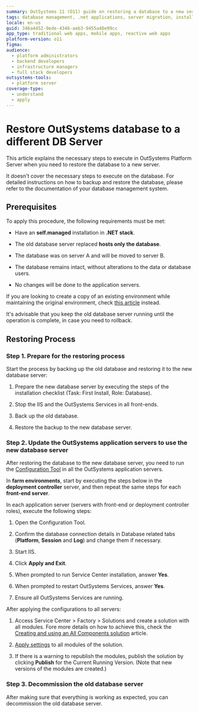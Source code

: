 ```yaml
---
summary: OutSystems 11 (O11) guide on restoring a database to a new server and updating application server configurations.
tags: database management, .net applications, server migration, installation checklist, rollback strategy
locale: en-us
guid: 346a4452-9ede-4346-aeb3-9455a48e99cc
app_type: traditional web apps, mobile apps, reactive web apps
platform-version: o11
figma:
audience:
  - platform administrators
  - backend developers
  - infrastructure managers
  - full stack developers
outsystems-tools:
  - platform server
coverage-type:
  - understand
  - apply
---
```


# Restore OutSystems database to a different DB Server

This article explains the necessary steps to execute in OutSystems Platform Server when you need to restore the database to a new server.

It doesn't cover the necessary steps to execute on the database. For detailed instructions on how to backup and restore the database, please refer to the documentation of your database management system.

## Prerequisites

To apply this procedure, the following requirements must be met:

* Have an **self.managed** installation in **.NET stack**.

* The old database server replaced **hosts only the database**.

* The database was on server A and will be moved to server B.

* The database remains intact, without alterations to the data or database users.

* No changes will be done to the application servers.

If you are looking to create a copy of an existing environment while maintaining the original environment, check [this article](https://success.outsystems.com/Support/Enterprise_Customers/Maintenance_and_Operations/Migrate_an_Environment_Using_a_Database_Clone) instead.

<div class="info" markdown="1">

It's advisable that you keep the old database server running until the operation is complete, in case you need to rollback.

</div>

## Restoring Process

### Step 1. Prepare for the restoring process

Start the process by backing up the old database and restoring it to the new database server:

1. Prepare the new database server by executing the steps of the installation checklist (Task: First Install, Role: Database).

1. Stop the IIS and the OutSystems Services in all front-ends.

1. Back up the old database.

1. Restore the backup to the new database server.

### Step 2. Update the OutSystems application servers to use the new database server

After restoring the database to the new database server, you need to run the [Configuration Tool](https://success.outsystems.com/documentation/11/reference/configuration_tool/) in all the OutSystems application servers.

<div class="info" markdown="1">

In **farm environments**, start by executing the steps below in the **deployment controller** server, and then repeat the same steps for each **front-end server**.

</div>

In each application server (servers with front-end or deployment controller roles), execute the following steps:

1. Open the Configuration Tool.

1. Confirm the database connection details in Database related tabs (**Platform**, **Session** and **Log**) and change them if necessary.

1. Start IIS.

1. Click **Apply and Exit**.

1. When prompted to run Service Center installation, answer **Yes**.

1. When prompted to restart OutSystems Services, answer **Yes**.

1. Ensure all OutSystems Services are running.

After applying the configurations to all servers:

1. Access Service Center > Factory > Solutions and create a solution with all modules. Fore more details on how to achieve this, check the [Creating and using an All Components solution](https://success.outsystems.com/documentation/how_to_guides/devops/creating_and_using_an_all_components_solution/) article.

1. [Apply settings](https://success.outsystems.com/documentation/11/managing_the_applications_lifecycle/deploy_applications/configure_application_settings_after_deployment/applying_configurations_in_service_center/#apply-pending-settings-to-a-set-of-modules) to all modules of the solution.

1. If there is a warning to republish the modules, publish the solution by clicking **Publish** for the Current Running Version. (Note that new versions of the modules are created.)

### Step 3. Decommission the old database server 

After making sure that everything is working as expected, you can decommission the old database server.
